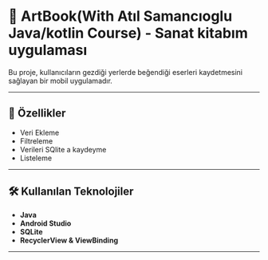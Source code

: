 # 📱 ArtBook(With Atıl Samancıoglu Java/kotlin Course) - Sanat kitabım uygulaması

Bu proje, kullanıcıların gezdiği yerlerde beğendiği eserleri kaydetmesini sağlayan bir mobil uygulamadır.

---

## 🚀 Özellikler
- Veri Ekleme
- Filtreleme
- Verileri SQlite a kaydeyme  
- Listeleme

---

## 🛠️ Kullanılan Teknolojiler
- **Java**  
- **Android Studio**  
- **SQLite**  
- **RecyclerView & ViewBinding**

---
